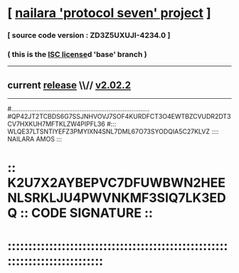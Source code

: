 
# [ [nailara 'protocol seven' project](http://nailara.network/) ]

### [ source code version : ZD3Z5UXUJI-4234.0 ]

### ( this is the [ISC license](license)d 'base' branch )
---
## current [release](https://github.com/nailara-technologies/protocol-7/releases) \\\\// [v2.02.2](https://github.com/nailara-technologies/protocol-7/releases/tag/v2.02.2)
---

#.............................................................................
#QP42JT2TCBDS6G7SSJNHVOVJ7SOF4KURDFCT3O4EWTBZCVUDR2DT3CV7HXKUH7MFTKLZW4PIPFL36
#::: WLQE37LTSNTIYEFZ3PMYIXN4SNL7DML67O73SYODQIA5C27KLVZ :::: NAILARA AMOS :::
# :: K2U7X2AYBEPVC7DFUWBWN2HEENLSRKLJU4PWVNKMF3SIQ7LK3EDQ :: CODE SIGNATURE ::
# ::::::::::::::::::::::::::::::::::::::::::::::::::::::::::::::::::::::::::::
